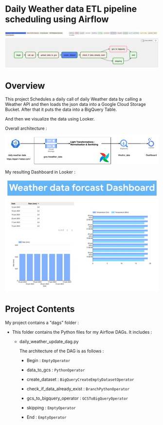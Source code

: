 # Daily Weather data ETL pipeline scheduling using Airflow

![Alt text](images/dagidem.jpeg)




Overview
========

This project Schedules a daily call of daily Weather data by calling a Weather API and then loads the json data into a Google Cloud Storage Bucket. After that it puts the data into a BigQuery Table.

And then we visualize the data using Looker.


Overall architecture :

![Alt text2](images/dag_architecture.jpg)

My resulting Dashboard in Looker :

![Alt text3](images/Dashboard.jpeg)

Project Contents
================


My project contains a "dags" folder : 
- This folder contains the Python files for my Airflow DAGs. It includes :
    -  daily_weather_update_dag.py  
        
        The architecture of the DAG is as follows :

        - Begin : `EmptyOperator` 

        - data_to_gcs : `PythonOperator`

        - create_dataset : `BigQueryCreateEmptyDatasetOperator`

        - check_if_data_already_exist : `BranchPythonOperator`

        - gcs_to_bigquery_operator :  `GCSToBigQueryOperator`

        - skipping : `EmptyOperator`

        - End : `EmptyOperator`


